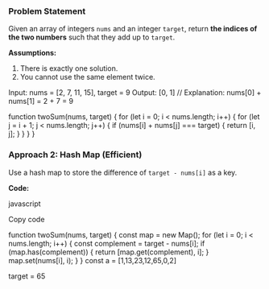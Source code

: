 ### Problem Statement

Given an array of integers `nums` and an integer `target`, return **the indices of the two numbers** such that they add up to `target`.

**Assumptions:**

1. There is exactly one solution.
2. You cannot use the same element twice.

Input: nums = [2, 7, 11, 15], target = 9
Output: [0, 1] 
// Explanation: nums[0] + nums[1] = 2 + 7 = 9


function twoSum(nums, target) {
    for (let i = 0; i < nums.length; i++) {
        for (let j = i + 1; j < nums.length; j++) {
            if (nums[i] + nums[j] === target) {
                return [i, j];
            }
        }
    }
}

### Approach 2: Hash Map (Efficient)

Use a hash map to store the difference of `target - nums[i]` as a key.

**Code:**

javascript

Copy code

function twoSum(nums, target) {
    const map = new Map();
    for (let i = 0; i < nums.length; i++) {
        const complement = target - nums[i];
        if (map.has(complement)) {
            return [map.get(complement), i];
        }
        map.set(nums[i], i);
    }
}
const a = [1,13,23,12,65,0,2]

target = 65
